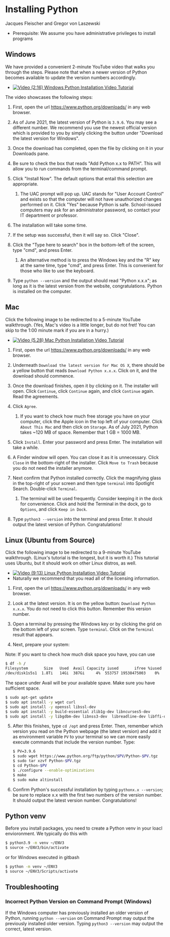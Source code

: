 # Installing Python

Jacques Fleischer and Gregor von Laszewski

* Prerequisite: We assume you have administrative privileges to install programs

## Windows

We have provided a convenient 2-minute YouTube video that walks you through the steps. Please note that when a newer version of Python becomes available to update the version numbers accordingly.

* [![Video](https://raw.githubusercontent.com/cloudmesh-community/book/main/images/video.png) (2:16) Windows Python Installation Video Tutorial](https://youtu.be/T6UYyu5XVMc)


The video showcases the following steps:

1. First, open the url <https://www.python.org/downloads/> in any web browser.

2. As of June 2021, the latest version of Python is `3.9.6`. You may see a different number. We recommend you use the newest official version which is provided to you by simply clicking the button under "Download the latest version for Windows".

3. Once the download has completed, open the file by clicking on it in your Downloads pane.

4. Be sure to check the box that reads "Add Python x.x to PATH". This will allow you to run commands from the terminal/command prompt.

5. Click "Install Now". The default options that entail this selection are appropriate. 

   1. The UAC prompt will pop up. UAC stands for "User Account Control" and exists so that the computer will 
      not have unauthorized changes performed on it. Click "Yes" because Python is safe. School-issued computers 
      may ask for an administrator password, so contact your IT department or professor.

6. The installation will take some time.

9. If the setup was successful, then it will say so. Click "Close".

10. Click the "Type here to search" box in the bottom-left of the screen, type "cmd", and press Enter.

    1. An alternative method is to press the Windows key and the "R" key at the same time, type "cmd", and 
       press Enter. This is convenient for those who like to use the keyboard.

11. Type `python --version` and the output should read "Python x.x.x"; as long as it is the latest version 
    from the website, congratulations. Python is installed on the computer.
    
## Mac

Click the following image to be redirected to a 5-minute YouTube walkthrough. (Yes, Mac's video is a little longer, but do not fret!
You can skip to the 1:00 minute mark if you are in a hurry.)

* [![Video](https://raw.githubusercontent.com/cloudmesh-community/book/main/images/video.png) (5.28) Mac Python Installation Video Tutorial](https://youtu.be/TttmzM-EDmk)


1. First, open the url <https://www.python.org/downloads/> in any web browser. 

2. Underneath `Download the latest version for Mac OS X`, there should be a yellow button that reads `Download Python x.x.x`. Click on it, and the download should commence.

3. Once the download finishes, open it by clicking on it. The installer will open. Click `Continue`, click `Continue` again, and click `Continue` again.
   Read the agreements.

4. Click `Agree`. 

   1. If you want to check how much free storage you have on your computer, click the Apple icon in the top left of your computer. Click
    `About This Mac` and then click on `Storage`. As of July 2021, Python takes ~120 MB of space. Remember that 1 GB = 1000 MB.

5. Click `Install`. Enter your password and press Enter. The installation will take a while.

6. A Finder window will open. You can close it as it is unnecessary. Click `Close` in the bottom-right of the installer. Click `Move to Trash` because you do not need the installer anymore.

7. Next confirm that Python installed correctly. Click the magnifying glass in the top-right of your screen and then type `terminal` into Spotlight Search. Double-click `Terminal`.

   1. The terminal will be used frequently. Consider keeping it in the dock for convenience. Click and hold the Terminal in the dock, go to `Options`, and click `Keep in Dock`.
  
8. Type `python3 --version` into the terminal and press Enter. It should output the latest version of Python. Congratulations!

## Linux (Ubuntu from Source)

Click the following image to be redirected to a 9-minute YouTube walkthrough. (Linux's tutorial is the longest, but it is worth it.)
This tutorial uses Ubuntu, but it should work on other Linux distros, as well.

* [![Video](https://raw.githubusercontent.com/cloudmesh-community/book/main/images/video.png) (9:13) Linux Python Installation Video Tutorial](https://youtu.be/4vXyD_hjHNI)
* Naturally we recommend that you read all of the licensing information.


1. First, open the url <https://www.python.org/downloads/> in any web browser.
   
2. Look at the latest version. It is on the yellow button: `Download Python x.x.x`. You do not need to click this button. Remember this version number.

3. Open a terminal by pressing the Windows key or by clicking the grid on the bottom left of your screen. Type `terminal`. Click on the `Terminal` result that appears.
   
4. Next, prepare your system:

Note: If you want to check how much disk space you have, you can use 

```bash
$ df -h /
Filesystem       Size   Used  Avail Capacity iused       ifree %iused  Mounted on
/dev/disk1s5s1  1.8Ti   14Gi  387Gi     4%  553757 19538475003    0%   /
```
The space under Avail will be your available spave. Make sure you have sufficient space.

```bash
$ sudo apt-get update
$ sudo apt install -y wget curl
$ sudo apt install -y openssl libssl-dev
$ sudo apt install -y build-essential zlib1g-dev libncurses5-dev 
$ sudo apt install -y libgdbm-dev libnss3-dev  libreadline-dev libffi-dev libsqlite3-dev libbz2-dev
``` 

5. After this finishes, type `cd /opt` and press Enter. Then, remember which version you read on the Python webpage (the latest version) and add it as environment variable `PV` to your terminal so we can more easily execute commands that include the version number. Type: 
  
   ```bash
   $ PV=3.9.6
   $ sudo wget https://www.python.org/ftp/python/$PV/Python-$PV.tgz
   $ sudo tar xzvf Python-$PV.tgz
   $ cd Python-$PV
   $ ./configure --enable-optimizations
   $ make
   $ sudo make altinstall
   ``` 
    
6. Confirm Python's successful installation by typing `pythonx.x --version`; be sure to replace x.x with the first two numbers of the version number. It should output the latest version number. Congratulations!

## Python venv

Before you install packages, you need to create a Python venv in your loacl envioronment. We typically do this with 

```bash
$ python3.9 -m venv ~/ENV3
$ source ~/ENV3/bin/activate
```

or for Windows executed in gitbash

```bash
$ python -m venv ~/ENV3
$ source ~/ENV3/Scripts/activate
```


## Troubleshooting

### Incorrect Python Version on Command Prompt (Windows)

If the Windows computer has previously installed an older version of Python, running `python --version` on Command Prompt may output the previously installed older version. Typing `python3 --version` may output the correct, latest version.



